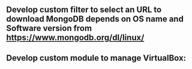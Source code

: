 ## Develop custom filter to select an URL to download MongoDB depends on OS name and Software version from https://www.mongodb.org/dl/linux/
## Develop custom module to manage VirtualBox:
<!-- Arguments: 
- path to Vagrantfile
- state: started, stopped, destroyed
Return values:
- state: running, stopped, not created
- ip address, port
- path to SSH key file
- username to connect to VM
- os_name
- RAM size
Errors:
- file doesn’t exists
- failed on creation -->